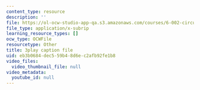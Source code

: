 ```yaml
---
content_type: resource
description: ''
file: https://ol-ocw-studio-app-qa.s3.amazonaws.com/courses/6-002-circuits-and-electronics-spring-2007/eb3b0684dec559b48d6ec2afb92fe1b8_WT-qzgaKeGI.vtt
file_type: application/x-subrip
learning_resource_types: []
ocw_type: OCWFile
resourcetype: Other
title: 3play caption file
uid: eb3b0684-dec5-59b4-8d6e-c2afb92fe1b8
video_files:
  video_thumbnail_file: null
video_metadata:
  youtube_id: null
---
```

